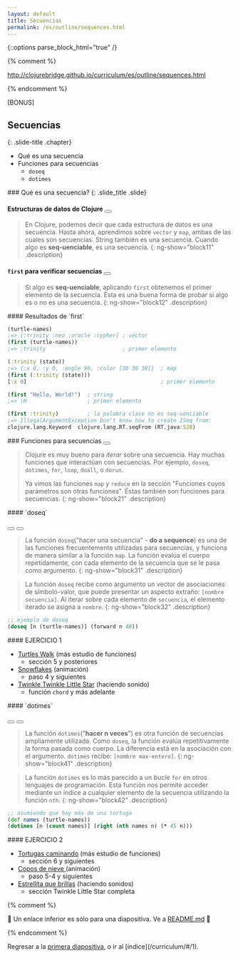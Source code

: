 ```yaml
---
layout: default
title: Secuencias
permalink: /es/outline/sequences.html
---
```


{::options parse_block_html="true" /}

{% comment %}

http://clojurebridge.github.io/curriculum/es/outline/sequences.html

{% endcomment %}

<section>
[BONUS]

Secuencias
-------------------------
{: .slide-title .chapter}

* Qué es una secuencia
* Funciones para secuencias
    * `doseq`
    * `dotimes`
</section>

<section ng-controller="NarrativeController">
### Qué es una secuencia?
{: .slide_title .slide}

#### Estructuras de datos de Clojure <button class="link" ng-bind-html="details" ng-model="block11" ng-click="block11=!block11"></button>

> En Clojure, podemos decir que cada estructura de datos es una secuencia.
> Hasta ahora, aprendimos sobre `vector` y `map`, ambas de las cuales son secuencias.
> String también es una secuencia. Cuando algo es **seq-uenciable**, es una secuencia.
{: ng-show="block11" .description}

#### `first` para verificar secuencias <button class="link" ng-bind-html="details" ng-model="block12" ng-click="block12=!block12"></button>

> Si algo es **seq-uenciable**, aplicando `first` obtenemos el primer elemento de la secuencia.
> Ésta es una buena forma de probar si algo es o no es una secuencia.
{: ng-show="block12" .description}
</section>

<section ng-controller="NarrativeController">
#### Resultados de `first`

```clojure
(turtle-names)
;=> [:trinity :neo :oracle :cypher] ; vector
(first (turtle-names))
;=> :trinity                        ; primer elemento

(:trinity (state))
;=> {:x 0, :y 0, :angle 90, :color [30 30 30]}  ; map
(first (:trinity (state)))
[:x 0]                                          ; primer elemento

(first "Hello, World!")  ; string
;=> \H                   ; primer elemento

(first :trinity)         ; la palabra clave no es seq-uenciable
;=> IllegalArgumentException Don't know how to create ISeq from:
clojure.lang.Keyword  clojure.lang.RT.seqFrom (RT.java:528)
```
</section>

<section ng-controller="NarrativeController">
### Funciones para secuencias
<button class="link" ng-bind-html="details" ng-model="block21" ng-click="block21=!block21"></button>

> Clojure es muy bueno para *iterar* sobre una secuencia.
> Hay muchas funciones que interactúan con secuencias.
> Por ejemplo, `doseq`, `dotimes`, `for`, `loop`, `doall`, o `dorun`.
>
> Ya vimos las funciones `map` y `reduce` en la sección "Funciones cuyos parámetros son otras funciones". Éstas también son funciones para secuencias.
{: ng-show="block21" .description}
</section>

<section ng-controller="NarrativeController">
#### `doseq`

<button class="link" ng-bind-html="details1" ng-model="block31" ng-click="block31=!block31"></button>
<button class="link" ng-bind-html="details2" ng-model="block32" ng-click="block32=!block32"></button>

> La función `doseq`("hacer una secuencia" - **do a sequence**) es una de las funciones frecuentemente utilizadas
>  para secuencias, y funciona de manera similar a la función `map`.
> La función evalúa el cuerpo repetidamente, con cada elemento de la secuencia
> que se le pasa como argumento.
{: ng-show="block31" .description}

> La función `doseq` recibe como argumento un vector de asociaciones de
> símbolo-valor, que puede presentar un aspecto extraño: `[nombre secuencia]`. Al iterar sobre cada elemento
> de `secuencia`, el elemento iterado se asigna a `nombre`.
{: ng-show="block32" .description}

```clojure
;; ejemplo de doseq
(doseq [n (turtle-names)] (forward n 40))
```
</section>

<section>
#### EJERCICIO 1

* [Turtles Walk](https://github.com/ClojureBridge/welcometoclojurebridge/blob/master/outline/TURTLE-SAMPLES.md) (más estudio de funciones)
    - sección 5 y posteriores
* [Snowflakes](https://github.com/ClojureBridge/drawing/blob/master/curriculum/create-something.md) (animación)
    - paso 4 y siguientes
* [Twinkle Twinkle Little Star](https://github.com/ClojureBridge/tones/blob/master/curriculum/01-piano-chords.md) (haciendo sonido)
    - función `chord` y más adelante
</section>

<section ng-controller="NarrativeController">
#### `dotimes`

<button class="link" ng-bind-html="details1" ng-model="block41" ng-click="block41=!block41"></button>
<button class="link" ng-bind-html="details2" ng-model="block42" ng-click="block42=!block42"></button>

> La función `dotimes`("**hacer n veces**") es otra función de secuencias
> ampliamente utilizada. Como `doseq`, la función evalúa repetitivamente
> la forma pasada como cuerpo. La diferencia está en la asociación con el 
> argumento. `dotimes` recibe: `[nombre max-entero]`.
{: ng-show="block41" .description}

> La función `dotimes` es lo más parecido a un bucle `for` en otros lenguajes
> de programación. Esta función nos permite acceder mediante un índice a cualquier
> elemento de la secuencia utilizando la función `nth`.
{: ng-show="block42" .description}

```clojure
;; asumiendo que hay más de una tortuga
(def names (turtle-names))
(dotimes [n (count names)] (right (nth names n) (* 45 n)))
```
</section>

<section>
#### EJERCICIO 2

* [Tortugas caminando](https://github.com/ClojureBridge/welcometoclojurebridge/blob/master/outline/TURTLE-SAMPLES.md) (más estudio de funciones)
    - sección 6 y siguientes
* [Copos de nieve ](https://github.com/ClojureBridge/drawing/blob/master/curriculum/create-something.md) (animación)
    - paso 5-4 y siguientes
* [Estrellita que brillas](https://github.com/ClojureBridge/tones/blob/master/curriculum/01-piano-chords.md) (haciendo sonidos)
    - sección Twinkle Little Star completa
</section>


{% comment %}

:star2: Un enlace inferior es sólo para una diapositiva. Ve a [README.md](../README.md) :star2:

{% endcomment %}

<section>
Regresar a la <a href="javascript:;" onClick="Reveal.slide(1);">primera diapositiva</a>,
o ir al [índice](/curriculum/#/1).
</section>
	